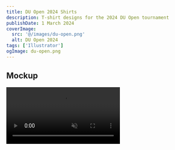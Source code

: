 ```yaml
---
title: DU Open 2024 Shirts
description: T-shirt designs for the 2024 DU Open tournament
publishDate: 1 March 2024
coverImage:
  src: '@/images/du-open.png'
  alt: DU Open 2024
tags: ['Illustrator']
ogImage: du-open.png
---
```


## Mockup

<div class="w-full">
<video class="mx-auto" autoplay loop muted playsinline>
  <source src="https://content.mikepayne.me/file/payne-portfolio/du-open.mp4" type="video/mp4" />
  Your browser does not support the video tag.
</video>
</div>
